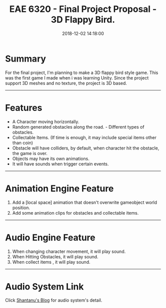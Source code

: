 ﻿---
title: EAE 6320  - Final Project Proposal - 3D Flappy Bird.
date: 2018-12-02 14:18:00
tags: 
- Entertainment Arts Engineering 
- Graphics
- C++
categories: 
- Engineering
- EAE 6320 Explore
thumbnail: https://media.giphy.com/media/nIEkrTYEy2DQY/giphy.gif
toc: true
---

# Summary

For the final project, I'm planning to make a 3D flappy bird style game. This was the first game I made when i was learning Unity. Since the project support 3D meshes and no texture, the project is 3D based.

<!--more--> 

***


# Features

- A Character moving horizontally. 
- Random generated obstacles along the road. - Different types of obstacles.
- Collectable Items. (If time is enough, it may include special items other than coin)
- Obstacle will have colliders, by default, when character hit the obstacle, the game is over.
- Objects may have its own animations.
- It will have sounds when trigger certain events.


***

# Animation Engine Feature

1. Add a [local space] animation that doesn't overwrite gameobject world position.
2. Add some animation clips for obstacles and collectable items.  

***



# Audio Engine Feature

1. When changing character movement, it will play sound. 
2. When Hitting Obstacles, it will play sound.
3. When collect items , it will play sound.

***
# Audio System Link


Click [Shantanu's Blog](http://www.codenamepandey.com/audioengine) for audio system's detail.
